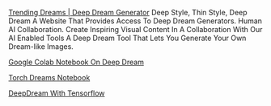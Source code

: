 
[Trending Dreams | Deep Dream Generator](https://deepdreamgenerator.com/)
Deep Style, Thin Style, Deep Dream
A Website That Provides Access To Deep Dream Generators.
Human AI Collaboration. Create Inspiring Visual Content In A Collaboration With Our AI Enabled Tools
A Deep Dream Tool That Lets You Generate Your Own Dream-like Images.

[Google Colab Notebook On Deep Dream](https://colab.research.google.com/drive/1WWpJ3gzUOBThdXwqsrF0b3uCmr6o0Q4G)

[Torch Dreams Notebook](https://colab.research.google.com/github/Mayukhdeb/torch-dreams-notebooks/blob/main/docs_notebooks/hello_torch_dreams.ipynb)

[DeepDream With Tensorflow](https://colab.research.google.com/github/artistic-ai/deepdream-tensorflow/blob/master/deepdream.ipynb)
